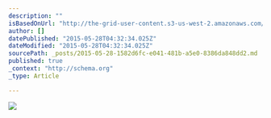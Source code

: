 ```yaml
---
description: ""
isBasedOnUrl: "http://the-grid-user-content.s3-us-west-2.amazonaws.com/2a833dc0-c187-4007-b771-a5fb188535e2.png"
author: []
datePublished: "2015-05-28T04:32:34.025Z"
dateModified: "2015-05-28T04:32:34.025Z"
sourcePath: _posts/2015-05-28-1582d6fc-e041-481b-a5e0-8386da848dd2.md
published: true
_context: "http://schema.org"
_type: Article

---
```

![](http://the-grid-user-content.s3-us-west-2.amazonaws.com/2a833dc0-c187-4007-b771-a5fb188535e2.png)